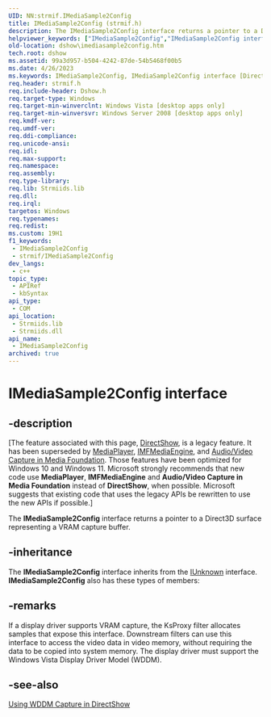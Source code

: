 ```yaml
---
UID: NN:strmif.IMediaSample2Config
title: IMediaSample2Config (strmif.h)
description: The IMediaSample2Config interface returns a pointer to a Direct3D surface representing a VRAM capture buffer.
helpviewer_keywords: ["IMediaSample2Config","IMediaSample2Config interface [DirectShow]","IMediaSample2Config interface [DirectShow]","described","IMediaSample2ConfigInterface","dshow.imediasample2config","strmif/IMediaSample2Config"]
old-location: dshow\imediasample2config.htm
tech.root: dshow
ms.assetid: 99a3d957-b504-4242-87de-54b5468f00b5
ms.date: 4/26/2023
ms.keywords: IMediaSample2Config, IMediaSample2Config interface [DirectShow], IMediaSample2Config interface [DirectShow],described, IMediaSample2ConfigInterface, dshow.imediasample2config, strmif/IMediaSample2Config
req.header: strmif.h
req.include-header: Dshow.h
req.target-type: Windows
req.target-min-winverclnt: Windows Vista [desktop apps only]
req.target-min-winversvr: Windows Server 2008 [desktop apps only]
req.kmdf-ver: 
req.umdf-ver: 
req.ddi-compliance: 
req.unicode-ansi: 
req.idl: 
req.max-support: 
req.namespace: 
req.assembly: 
req.type-library: 
req.lib: Strmiids.lib
req.dll: 
req.irql: 
targetos: Windows
req.typenames: 
req.redist: 
ms.custom: 19H1
f1_keywords:
 - IMediaSample2Config
 - strmif/IMediaSample2Config
dev_langs:
 - c++
topic_type:
 - APIRef
 - kbSyntax
api_type:
 - COM
api_location:
 - Strmiids.lib
 - Strmiids.dll
api_name:
 - IMediaSample2Config
archived: true
---
```


# IMediaSample2Config interface


## -description

\[The feature associated with this page, [DirectShow](/windows/win32/directshow/directshow), is a legacy feature. It has been superseded by [MediaPlayer](/uwp/api/Windows.Media.Playback.MediaPlayer), [IMFMediaEngine](/windows/win32/api/mfmediaengine/nn-mfmediaengine-imfmediaengine), and [Audio/Video Capture in Media Foundation](/windows/win32/medfound/audio-video-capture-in-media-foundation). Those features have been optimized for Windows 10 and Windows 11. Microsoft strongly recommends that new code use **MediaPlayer**, **IMFMediaEngine** and **Audio/Video Capture in Media Foundation** instead of **DirectShow**, when possible. Microsoft suggests that existing code that uses the legacy APIs be rewritten to use the new APIs if possible.\]

The <b>IMediaSample2Config</b> interface returns a pointer to a Direct3D surface representing a VRAM capture buffer.

## -inheritance

The <b>IMediaSample2Config</b> interface inherits from the <a href="/windows/desktop/api/unknwn/nn-unknwn-iunknown">IUnknown</a> interface. <b>IMediaSample2Config</b> also has these types of members:

## -remarks

If a display driver supports VRAM capture, the KsProxy filter allocates samples that expose this interface. Downstream filters can use this interface to access the video data in video memory, without requiring the data to be copied into system memory. The display driver must support the Windows Vista Display Driver Model (WDDM).

## -see-also

<a href="/windows/desktop/DirectShow/using-wddm-capture-in-directshow">Using WDDM Capture in DirectShow</a>
